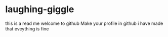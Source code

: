 # laughing-giggle
this is a read me
welcome to github
Make your profile in github
i have made that
eveything is fine